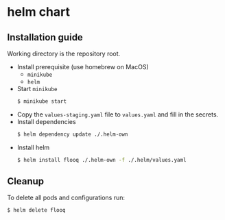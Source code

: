 # helm chart

## Installation guide

Working directory is the repository root.

- Install prerequisite (use homebrew on MacOS)
  - `minikube`
  - `helm`
- Start `minikube`
  ```bash
  $ minikube start
  ```
- Copy the `values-staging.yaml` file to `values.yaml` and fill in the secrets.
- Install dependencies
  ```bash
  $ helm dependency update ./.helm-own
  ```
- Install helm
  ```bash
  $ helm install flooq ./.helm-own -f ./.helm/values.yaml
  ```

## Cleanup

To delete all pods and configurations run:

```bash
$ helm delete flooq
```
